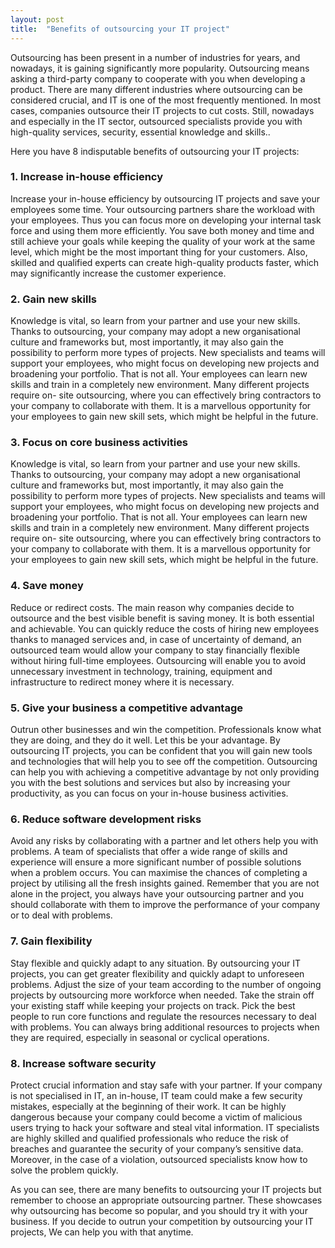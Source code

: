 ```yaml
---
layout: post
title:  "Benefits of outsourcing your IT project"
---
```


Outsourcing has been present in a number of industries for years, and nowadays, it is gaining significantly more popularity. Outsourcing means asking a third-party company to cooperate with you when developing a product. There are many different industries where outsourcing can be considered crucial, and IT is one of the most frequently mentioned. In most cases, companies outsource their IT projects to cut costs. Still, nowadays and especially in the IT sector, outsourced specialists provide you with high-quality services, security, essential knowledge and skills..

Here you have 8 indisputable benefits of outsourcing your IT projects:

 ### 1. Increase in-house efficiency
Increase your in-house efficiency by outsourcing IT projects and save your employees some time. Your outsourcing partners share the workload with your employees. Thus you can focus more on developing your internal task force and using them more efficiently. You save both money and time and still achieve your goals while keeping the quality of your work at the same level, which might be the most important thing for your customers. Also, skilled and qualified experts can create high-quality products faster, which may significantly increase the customer experience.

 ### 2. Gain new skills
 Knowledge is vital, so learn from your partner and use your new skills. Thanks to outsourcing, your company may adopt a new organisational culture and frameworks but, most 
 importantly, it may also gain the possibility to perform more types of projects. New specialists and teams will support your employees, who might focus on developing new 
 projects and broadening your portfolio. That is not all. Your employees can learn new skills and train in a completely new environment. Many different projects require on- 
 site outsourcing, where you can effectively bring contractors to your company to collaborate with them. It is a marvellous opportunity for your employees to gain new skill 
 sets, which might be helpful in the future.

 ### 3. Focus on core business activities
 Knowledge is vital, so learn from your partner and use your new skills. Thanks to outsourcing, your company may adopt a new organisational culture and frameworks but, most 
 importantly, it may also gain the possibility to perform more types of projects. New specialists and teams will support your employees, who might focus on developing new 
 projects and broadening your portfolio. That is not all. Your employees can learn new skills and train in a completely new environment. Many different projects require on- 
 site outsourcing, where you can effectively bring contractors to your company to collaborate with them. It is a marvellous opportunity for your employees to gain new skill 
 sets, which might be helpful in the future.

 ### 4. Save money
 Reduce or redirect costs. The main reason why companies decide to outsource and the best visible benefit is saving money. It is both essential and achievable. You can 
 quickly reduce the costs of hiring new employees thanks to managed services and, in case of uncertainty of demand, an outsourced team would allow your company to stay 
 financially flexible without hiring full-time employees. Outsourcing will enable you to avoid unnecessary investment in technology, training, equipment and infrastructure 
 to redirect money where it is necessary.

 ### 5. Give your business a competitive advantage
 Outrun other businesses and win the competition. Professionals know what they are doing, and they do it well. Let this be your advantage. By outsourcing IT projects, you 
 can be confident that you will gain new tools and technologies that will help you to see off the competition. Outsourcing can help you with achieving a competitive 
 advantage by not only providing you with the best solutions and services but also by increasing your productivity, as you can focus on your in-house business activities.

 ### 6. Reduce software development risks
 Avoid any risks by collaborating with a partner and let others help you with problems. A team of specialists that offer a wide range of skills and experience will ensure a 
 more significant number of possible solutions when a problem occurs. You can maximise the chances of completing a project by utilising all the fresh insights gained. 
 Remember that you are not alone in the project, you always have your outsourcing partner and you should collaborate with them to improve the performance of your company or 
 to deal with problems.

 ### 7. Gain flexibility
 Stay flexible and quickly adapt to any situation. By outsourcing your IT projects, you can get greater flexibility and quickly adapt to unforeseen problems. Adjust the size 
 of your team according to the number of ongoing projects by outsourcing more workforce when needed. Take the strain off your existing staff while keeping your projects on 
 track. Pick the best people to run core functions and regulate the resources necessary to deal with problems. You can always bring additional resources to projects when 
 they are required, especially in seasonal or cyclical operations.

 ### 8. Increase software security
 Protect crucial information and stay safe with your partner. If your company is not specialised in IT, an in-house, IT team could make a few security mistakes, especially 
 at the beginning of their work. It can be highly dangerous because your company could become a victim of malicious users trying to hack your software and steal vital 
 information. IT specialists are highly skilled and qualified professionals who reduce the risk of breaches and guarantee the security of your company’s sensitive data. 
Moreover, in the case of a violation, outsourced specialists know how to solve the problem quickly. 

As you can see, there are many benefits to outsourcing your IT projects but remember to choose an appropriate outsourcing partner. These showcases why outsourcing has become so popular, and you should try it with your business. If you decide to outrun your competition by outsourcing your IT projects, We can help you with that anytime.
